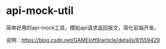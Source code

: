 # api-mock-util
简单好用的api-mock工具，模拟api请求返回报文，简化前端开发。

说明：https://blog.csdn.net/GAMEloft9/article/details/81559429
